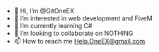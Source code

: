 - 👋 Hi, I’m @GitOneEX
- 👀 I’m interested in web development and FiveM
- 🌱 I’m currently learning C#
- 💞️ I’m looking to collaborate on NOTHING
- 📫 How to reach me Help.OneEX@gmail.com


